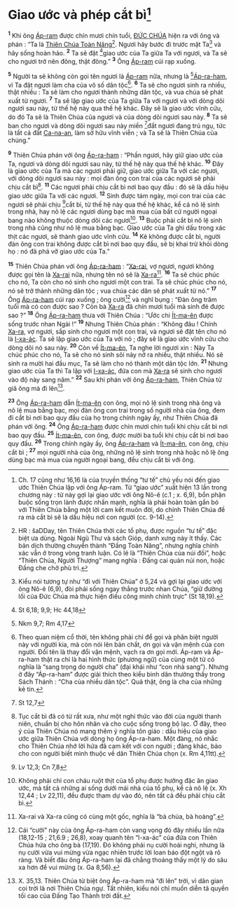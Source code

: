 # Giao ước và phép cắt bì[^1-68a8c835-b46e-4235-87da-0d69b56e2a8f]
<sup><b>1</b></sup> Khi ông [Áp-ram]() được chín mươi chín tuổi, [ĐỨC CHÚA]() hiện ra với ông và phán : “Ta là [Thiên Chúa Toàn Năng]()[^2-68a8c835-b46e-4235-87da-0d69b56e2a8f]. Ngươi hãy bước đi trước mặt Ta[^3-68a8c835-b46e-4235-87da-0d69b56e2a8f] và hãy sống hoàn hảo. <sup><b>2</b></sup> Ta sẽ đặt [^1@-68a8c835-b46e-4235-87da-0d69b56e2a8f]giao ước của Ta giữa Ta với ngươi, và Ta sẽ cho ngươi trở nên đông, thật đông.” <sup><b>3</b></sup> Ông [Áp-ram]() cúi rạp xuống.

<sup><b>5</b></sup> Người ta sẽ không còn gọi tên ngươi là [Áp-ram]() nữa, nhưng là [^2@-68a8c835-b46e-4235-87da-0d69b56e2a8f][Áp-ra-ham](), vì Ta đặt ngươi làm cha của vô số dân tộc[^4-68a8c835-b46e-4235-87da-0d69b56e2a8f]. <sup><b>6</b></sup> Ta sẽ cho ngươi sinh ra nhiều, thật nhiều : Ta sẽ làm cho ngươi thành những dân tộc, và vua chúa sẽ phát xuất từ ngươi. <sup><b>7</b></sup> Ta sẽ lập giao ước của Ta giữa Ta với ngươi và với dòng dõi ngươi sau này, từ thế hệ này qua thế hệ khác. Đây sẽ là giao ước vĩnh cửu, do đó Ta sẽ là Thiên Chúa của ngươi và của dòng dõi ngươi sau này. <sup><b>8</b></sup> Ta sẽ ban cho ngươi và dòng dõi ngươi sau này miền [^3@-68a8c835-b46e-4235-87da-0d69b56e2a8f]đất ngươi đang trú ngụ, tức là tất cả đất [Ca-na-an](), làm sở hữu vĩnh viễn ; và Ta sẽ là Thiên Chúa của chúng.”

<sup><b>9</b></sup> Thiên Chúa phán với ông [Áp-ra-ham]() : “Phần ngươi, hãy giữ giao ước của Ta, ngươi và dòng dõi ngươi sau này, từ thế hệ này qua thế hệ khác. <sup><b>10</b></sup> Đây là giao ước của Ta mà các ngươi phải giữ, giao ước giữa Ta với các ngươi, với dòng dõi ngươi sau này : mọi đàn ông con trai của các ngươi sẽ phải chịu cắt bì[^5-68a8c835-b46e-4235-87da-0d69b56e2a8f]. <sup><b>11</b></sup> Các ngươi phải chịu cắt bì nơi bao quy đầu : đó sẽ là dấu hiệu giao ước giữa Ta với các ngươi. <sup><b>12</b></sup> Sinh được tám ngày, mọi con trai của các ngươi sẽ phải chịu [^4@-68a8c835-b46e-4235-87da-0d69b56e2a8f]cắt bì, từ thế hệ này qua thế hệ khác, kể cả nô lệ sinh trong nhà, hay nô lệ các ngươi dùng bạc mà mua của bất cứ người ngoại bang nào không thuộc dòng dõi các ngươi[^6-68a8c835-b46e-4235-87da-0d69b56e2a8f]. <sup><b>13</b></sup> Buộc phải cắt bì nô lệ sinh trong nhà cũng như nô lệ mua bằng bạc. Giao ước của Ta ghi dấu trong xác thịt các ngươi, sẽ thành giao ước vĩnh cửu. <sup><b>14</b></sup> Kẻ không được cắt bì, người đàn ông con trai không được cắt bì nơi bao quy đầu, sẽ bị khai trừ khỏi dòng họ : nó đã phá vỡ giao ước của Ta.”

<sup><b>15</b></sup> Thiên Chúa phán với ông [Áp-ra-ham]() : “[Xa-rai](), vợ ngươi, ngươi không được gọi tên là [Xa-rai]() nữa, nhưng tên nó sẽ là [Xa-ra]()[^7-68a8c835-b46e-4235-87da-0d69b56e2a8f]. <sup><b>16</b></sup> Ta sẽ chúc phúc cho nó, Ta còn cho nó sinh cho ngươi một con trai. Ta sẽ chúc phúc cho nó, nó sẽ trở thành những dân tộc ; vua chúa các dân sẽ phát xuất từ nó.” <sup><b>17</b></sup> Ông [Áp-ra-ham]() cúi rạp xuống ; ông cười[^8-68a8c835-b46e-4235-87da-0d69b56e2a8f] và nghĩ bụng : “Đàn ông trăm tuổi mà có con được sao ? Còn bà [Xa-ra]() đã chín mươi tuổi mà sinh đẻ được sao ?” <sup><b>18</b></sup> Ông [Áp-ra-ham]() thưa với Thiên Chúa : “Ước chi [Ít-ma-ên]() được sống trước nhan Ngài !” <sup><b>19</b></sup> Nhưng Thiên Chúa phán : “Không đâu ! Chính [Xa-ra](), vợ ngươi, sắp sinh cho ngươi một con trai, và ngươi sẽ đặt tên cho nó là [I-xa-ác](). Ta sẽ lập giao ước của Ta với nó ; đây sẽ là giao ước vĩnh cửu cho dòng dõi nó sau này. <sup><b>20</b></sup> Còn về [Ít-ma-ên](), Ta nghe lời ngươi xin : Này Ta chúc phúc cho nó, Ta sẽ cho nó sinh sôi nảy nở ra nhiều, thật nhiều. Nó sẽ sinh ra mười hai đầu mục, Ta sẽ làm cho nó thành một dân tộc lớn. <sup><b>21</b></sup> Nhưng giao ước của Ta thì Ta lập với [I-xa-ác](), đứa con mà [Xa-ra]() sẽ sinh cho ngươi vào độ này sang năm.” <sup><b>22</b></sup> Sau khi phán với ông [Áp-ra-ham](), Thiên Chúa từ giã ông mà đi lên[^9-68a8c835-b46e-4235-87da-0d69b56e2a8f].

<sup><b>23</b></sup> Ông [Áp-ra-ham]() dẫn [Ít-ma-ên]() con ông, mọi nô lệ sinh trong nhà ông và nô lệ mua bằng bạc, mọi đàn ông con trai trong số người nhà của ông, đem đi cắt bì nơi bao quy đầu của họ trong chính ngày ấy, như Thiên Chúa đã phán với ông. <sup><b>24</b></sup> Ông [Áp-ra-ham]() được chín mươi chín tuổi khi chịu cắt bì nơi bao quy đầu. <sup><b>25</b></sup> [Ít-ma-ên](), con ông, được mười ba tuổi khi chịu cắt bì nơi bao quy đầu. <sup><b>26</b></sup> Trong chính ngày ấy, ông [Áp-ra-ham]() và [Ít-ma-ên](), con ông, chịu cắt bì ; <sup><b>27</b></sup> mọi người nhà của ông, những nô lệ sinh trong nhà hoặc nô lệ ông dùng bạc mà mua của người ngoại bang, đều chịu cắt bì với ông.

[^1-68a8c835-b46e-4235-87da-0d69b56e2a8f]: Ch. 17 cũng như 16,16 là của truyền thống “tư tế” chủ yếu nói đến giao ước Thiên Chúa lập với ông Áp-ram. Từ “giao ước” xuất hiện 13 lần trong chương này : từ này gợi lại giao ước với ông Nô-ê (c.1 ; x. 6,9), bổn phận buộc sống trọn lành được nhấn mạnh, nghĩa là phải hoàn toàn gắn bó với Thiên Chúa bằng một lời cam kết muôn đời, do chính Thiên Chúa đề ra mà cắt bì sẽ là dấu hiệu nơi con người (cc. 9-14).
[^2-68a8c835-b46e-4235-87da-0d69b56e2a8f]: HR : šaDDay, tên Thiên Chúa thời các tổ phụ, được nguồn “tư tế” đặc biệt ưa dùng. Ngoài Ngũ Thư và sách Gióp, danh xưng này ít thấy. Các bản dịch thường chuyển thành “Đấng Toàn Năng”, nhưng nghĩa chính xác vẫn ở trong vòng tranh luận. Có lẽ là “Thiên Chúa của núi đồi”, hoặc “Thiên Chúa, Người Thượng” mang nghĩa : Đấng cai quản núi non, hoặc Đấng che chở phù trì.
[^3-68a8c835-b46e-4235-87da-0d69b56e2a8f]: Kiểu nói tương tự như “đi với Thiên Chúa” ở 5,24 và gợi lại giao ước với ông Nô-ê (6,9), đòi phải sống ngay thẳng trước nhan Chúa, “giữ đường lối của Đức Chúa mà thực hiện điều công minh chính trực” (St 18,19).
[^4-68a8c835-b46e-4235-87da-0d69b56e2a8f]: Theo quan niệm cổ thời, tên không phải chỉ để gọi và phân biệt người này với người kia, mà còn nói lên bản chất, ơn gọi và vận mệnh của con người. Đổi tên là thay đổi vận mệnh, vạch ra ơn gọi mới. Áp-ram và Áp-ra-ham thật ra chỉ là hai hình thức (phương ngữ) của cùng một từ có nghĩa là “sang trọng do người cha” (đại khái như “con nhà sang”). Nhưng ở đây “Áp-ra-ham” được giải thích theo kiểu bình dân thường thấy trong Sách Thánh : “Cha của nhiều dân tộc”. Quả thật, ông là cha của những kẻ tin.
[^5-68a8c835-b46e-4235-87da-0d69b56e2a8f]: Tục cắt bì đã có từ rất xưa, như một nghi thức vào đời của người thanh niên, chuẩn bị cho hôn nhân và cho cuộc sống trong bộ lạc. Ở đây, theo ý của Thiên Chúa nó mang thêm ý nghĩa tôn giáo : dấu hiệu của giao ước giữa Thiên Chúa với dòng họ ông Áp-ra-ham. Một đàng, nó nhắc cho Thiên Chúa nhớ lời hứa đã cam kết với con người ; đàng khác, bảo cho con người biết mình thuộc về dân Thiên Chúa chọn (x. Rm 4,11tt).
[^6-68a8c835-b46e-4235-87da-0d69b56e2a8f]: Không phải chỉ con cháu ruột thịt của tổ phụ được hưởng đặc ân giao ước, mà tất cả những ai sống dưới mái nhà của tổ phụ, kể cả nô lệ (x. Xh 12,44 ; Lv 22,11), đều được tham dự vào đó, nên tất cả đều phải chịu cắt bì.
[^7-68a8c835-b46e-4235-87da-0d69b56e2a8f]: Xa-rai và Xa-ra cũng có cùng một gốc, nghĩa là “bà chúa, bà hoàng”.
[^8-68a8c835-b46e-4235-87da-0d69b56e2a8f]: Cái “cười” này của ông Áp-ra-ham còn vang vọng đó đây nhiều lần nữa (18,12-15 ; 21,6.9 ; 26,8), xoay quanh tên “I-xa-ác” của đứa con Thiên Chúa hứa cho ông bà (17,19). Đó không phải nụ cười hoài nghi, nhưng là nụ cười vừa vui mừng vừa ngạc nhiên trước lời loan báo đột ngột và rõ ràng. Và biết đâu ông Áp-ra-ham lại đã chẳng thoáng thấy một lý do sâu xa hơn để vui mừng (x. Ga 8,56).
[^9-68a8c835-b46e-4235-87da-0d69b56e2a8f]: X. 35,13. Thiên Chúa từ biệt ông Áp-ra-ham mà “đi lên” trời, vì dân gian coi trời là nơi Thiên Chúa ngự. Tất nhiên, kiểu nói chỉ muốn diễn tả quyền tối cao của Đấng Tạo Thành trời đất.
[^1@-68a8c835-b46e-4235-87da-0d69b56e2a8f]: St 6,18; 9,9; Hc 44,18
[^2@-68a8c835-b46e-4235-87da-0d69b56e2a8f]: Nkm 9,7; Rm 4,17
[^3@-68a8c835-b46e-4235-87da-0d69b56e2a8f]: St 12,7
[^4@-68a8c835-b46e-4235-87da-0d69b56e2a8f]: Lv 12,3; Cn 7,8